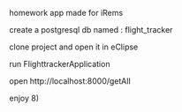 homework app made for iRems

create a postgresql db named : flight_tracker

clone project and open it in eClipse

run FlighttrackerApplication

open http://localhost:8000/getAll

enjoy 8)
